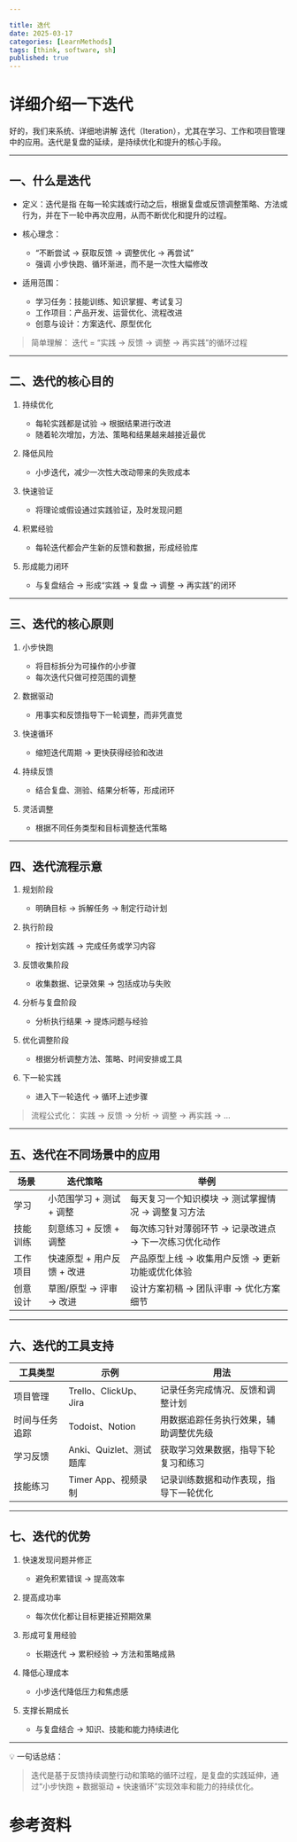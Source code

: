 ```yaml
---

title: 迭代
date: 2025-03-17
categories: [LearnMethods]
tags: [think, software, sh]
published: true
---
```



# 详细介绍一下迭代



好的，我们来系统、详细地讲解 迭代（Iteration），尤其在学习、工作和项目管理中的应用。迭代是复盘的延续，是持续优化和提升的核心手段。

---

## 一、什么是迭代

* 定义：迭代是指 在每一轮实践或行动之后，根据复盘或反馈调整策略、方法或行为，并在下一轮中再次应用，从而不断优化和提升的过程。
* 核心理念：

  * “不断尝试 → 获取反馈 → 调整优化 → 再尝试”
  * 强调 小步快跑、循环渐进，而不是一次性大幅修改
* 适用范围：

  * 学习任务：技能训练、知识掌握、考试复习
  * 工作项目：产品开发、运营优化、流程改进
  * 创意与设计：方案迭代、原型优化

> 简单理解：
> 迭代 = “实践 → 反馈 → 调整 → 再实践”的循环过程

---

## 二、迭代的核心目的

1. 持续优化

   * 每轮实践都是试验 → 根据结果进行改进
   * 随着轮次增加，方法、策略和结果越来越接近最优

2. 降低风险

   * 小步迭代，减少一次性大改动带来的失败成本

3. 快速验证

   * 将理论或假设通过实践验证，及时发现问题

4. 积累经验

   * 每轮迭代都会产生新的反馈和数据，形成经验库

5. 形成能力闭环

   * 与复盘结合 → 形成“实践 → 复盘 → 调整 → 再实践”的闭环

---

## 三、迭代的核心原则

1. 小步快跑

   * 将目标拆分为可操作的小步骤
   * 每次迭代只做可控范围的调整

2. 数据驱动

   * 用事实和反馈指导下一轮调整，而非凭直觉

3. 快速循环

   * 缩短迭代周期 → 更快获得经验和改进

4. 持续反馈

   * 结合复盘、测验、结果分析等，形成闭环

5. 灵活调整

   * 根据不同任务类型和目标调整迭代策略

---

## 四、迭代流程示意

1. 规划阶段

   * 明确目标 → 拆解任务 → 制定行动计划

2. 执行阶段

   * 按计划实践 → 完成任务或学习内容

3. 反馈收集阶段

   * 收集数据、记录效果 → 包括成功与失败

4. 分析与复盘阶段

   * 分析执行结果 → 提炼问题与经验

5. 优化调整阶段

   * 根据分析调整方法、策略、时间安排或工具

6. 下一轮实践

   * 进入下一轮迭代 → 循环上述步骤

> 流程公式化：
> 实践 → 反馈 → 分析 → 调整 → 再实践 → …

---

## 五、迭代在不同场景中的应用

| 场景   | 迭代策略             | 举例                             |
| ---- | ---------------- | ------------------------------ |
| 学习   | 小范围学习 + 测试 + 调整  | 每天复习一个知识模块 → 测试掌握情况 → 调整复习方法   |
| 技能训练 | 刻意练习 + 反馈 + 调整   | 每次练习针对薄弱环节 → 记录改进点 → 下一次练习优化动作 |
| 工作项目 | 快速原型 + 用户反馈 + 改进 | 产品原型上线 → 收集用户反馈 → 更新功能或优化体验    |
| 创意设计 | 草图/原型 → 评审 → 改进  | 设计方案初稿 → 团队评审 → 优化方案细节         |

---

## 六、迭代的工具支持

| 工具类型    | 示例                  | 用法                  |
| ------- | ------------------- | ------------------- |
| 项目管理    | Trello、ClickUp、Jira | 记录任务完成情况、反馈和调整计划    |
| 时间与任务追踪 | Todoist、Notion      | 用数据追踪任务执行效果，辅助调整优先级 |
| 学习反馈    | Anki、Quizlet、测试题库   | 获取学习效果数据，指导下轮复习和练习  |
| 技能练习    | Timer App、视频录制      | 记录训练数据和动作表现，指导下一轮优化 |

---

## 七、迭代的优势

1. 快速发现问题并修正

   * 避免积累错误 → 提高效率

2. 提高成功率

   * 每次优化都让目标更接近预期效果

3. 形成可复用经验

   * 长期迭代 → 累积经验 → 方法和策略成熟

4. 降低心理成本

   * 小步迭代降低压力和焦虑感

5. 支撑长期成长

   * 与复盘结合 → 知识、技能和能力持续进化

---

💡 一句话总结：

> 迭代是基于反馈持续调整行动和策略的循环过程，是复盘的实践延伸，通过“小步快跑 + 数据驱动 + 快速循环”实现效率和能力的持续优化。


# 参考资料


